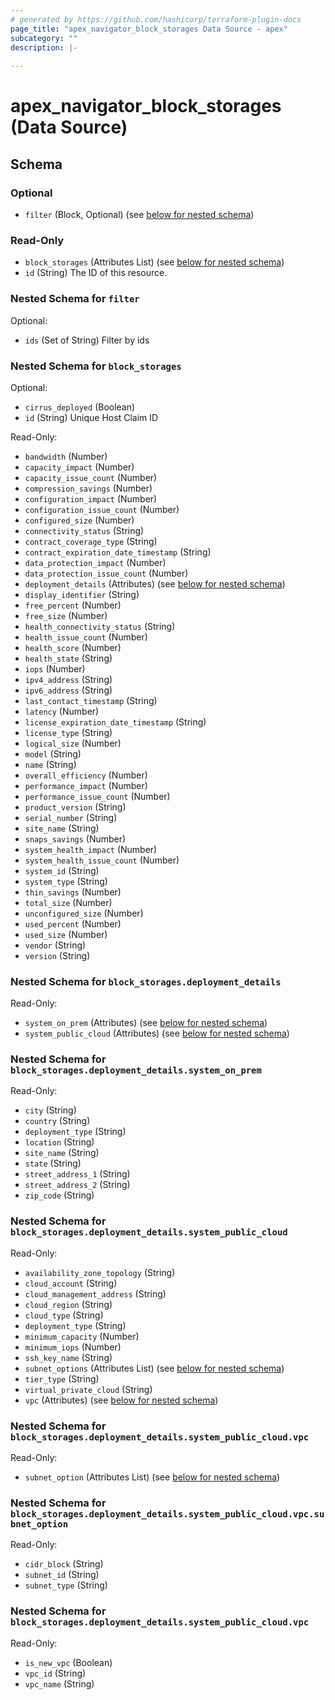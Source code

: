 ```yaml
---
# generated by https://github.com/hashicorp/terraform-plugin-docs
page_title: "apex_navigator_block_storages Data Source - apex"
subcategory: ""
description: |-
  
---
```


# apex_navigator_block_storages (Data Source)





<!-- schema generated by tfplugindocs -->
## Schema

### Optional

- `filter` (Block, Optional) (see [below for nested schema](#nestedblock--filter))

### Read-Only

- `block_storages` (Attributes List) (see [below for nested schema](#nestedatt--block_storages))
- `id` (String) The ID of this resource.

<a id="nestedblock--filter"></a>
### Nested Schema for `filter`

Optional:

- `ids` (Set of String) Filter by ids


<a id="nestedatt--block_storages"></a>
### Nested Schema for `block_storages`

Optional:

- `cirrus_deployed` (Boolean)
- `id` (String) Unique Host Claim ID

Read-Only:

- `bandwidth` (Number)
- `capacity_impact` (Number)
- `capacity_issue_count` (Number)
- `compression_savings` (Number)
- `configuration_impact` (Number)
- `configuration_issue_count` (Number)
- `configured_size` (Number)
- `connectivity_status` (String)
- `contract_coverage_type` (String)
- `contract_expiration_date_timestamp` (String)
- `data_protection_impact` (Number)
- `data_protection_issue_count` (Number)
- `deployment_details` (Attributes) (see [below for nested schema](#nestedatt--block_storages--deployment_details))
- `display_identifier` (String)
- `free_percent` (Number)
- `free_size` (Number)
- `health_connectivity_status` (String)
- `health_issue_count` (Number)
- `health_score` (Number)
- `health_state` (String)
- `iops` (Number)
- `ipv4_address` (String)
- `ipv6_address` (String)
- `last_contact_timestamp` (String)
- `latency` (Number)
- `license_expiration_date_timestamp` (String)
- `license_type` (String)
- `logical_size` (Number)
- `model` (String)
- `name` (String)
- `overall_efficiency` (Number)
- `performance_impact` (Number)
- `performance_issue_count` (Number)
- `product_version` (String)
- `serial_number` (String)
- `site_name` (String)
- `snaps_savings` (Number)
- `system_health_impact` (Number)
- `system_health_issue_count` (Number)
- `system_id` (String)
- `system_type` (String)
- `thin_savings` (Number)
- `total_size` (Number)
- `unconfigured_size` (Number)
- `used_percent` (Number)
- `used_size` (Number)
- `vendor` (String)
- `version` (String)

<a id="nestedatt--block_storages--deployment_details"></a>
### Nested Schema for `block_storages.deployment_details`

Read-Only:

- `system_on_prem` (Attributes) (see [below for nested schema](#nestedatt--block_storages--deployment_details--system_on_prem))
- `system_public_cloud` (Attributes) (see [below for nested schema](#nestedatt--block_storages--deployment_details--system_public_cloud))

<a id="nestedatt--block_storages--deployment_details--system_on_prem"></a>
### Nested Schema for `block_storages.deployment_details.system_on_prem`

Read-Only:

- `city` (String)
- `country` (String)
- `deployment_type` (String)
- `location` (String)
- `site_name` (String)
- `state` (String)
- `street_address_1` (String)
- `street_address_2` (String)
- `zip_code` (String)


<a id="nestedatt--block_storages--deployment_details--system_public_cloud"></a>
### Nested Schema for `block_storages.deployment_details.system_public_cloud`

Read-Only:

- `availability_zone_topology` (String)
- `cloud_account` (String)
- `cloud_management_address` (String)
- `cloud_region` (String)
- `cloud_type` (String)
- `deployment_type` (String)
- `minimum_capacity` (Number)
- `minimum_iops` (Number)
- `ssh_key_name` (String)
- `subnet_options` (Attributes List) (see [below for nested schema](#nestedatt--block_storages--deployment_details--system_public_cloud--subnet_options))
- `tier_type` (String)
- `virtual_private_cloud` (String)
- `vpc` (Attributes) (see [below for nested schema](#nestedatt--block_storages--deployment_details--system_public_cloud--vpc))

<a id="nestedatt--block_storages--deployment_details--system_public_cloud--subnet_options"></a>
### Nested Schema for `block_storages.deployment_details.system_public_cloud.vpc`

Read-Only:

- `subnet_option` (Attributes List) (see [below for nested schema](#nestedatt--block_storages--deployment_details--system_public_cloud--vpc--subnet_option))

<a id="nestedatt--block_storages--deployment_details--system_public_cloud--vpc--subnet_option"></a>
### Nested Schema for `block_storages.deployment_details.system_public_cloud.vpc.subnet_option`

Read-Only:

- `cidr_block` (String)
- `subnet_id` (String)
- `subnet_type` (String)



<a id="nestedatt--block_storages--deployment_details--system_public_cloud--vpc"></a>
### Nested Schema for `block_storages.deployment_details.system_public_cloud.vpc`

Read-Only:

- `is_new_vpc` (Boolean)
- `vpc_id` (String)
- `vpc_name` (String)
